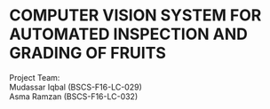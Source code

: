 # COMPUTER VISION SYSTEM FOR AUTOMATED INSPECTION AND GRADING OF FRUITS

Project Team:                       
Mudassar Iqbal (BSCS-F16-LC-029)   
Asma Ramzan  (BSCS-F16-LC-032) 

